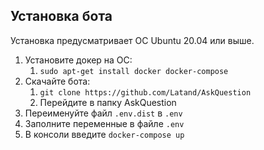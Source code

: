 ## Установка бота

Установка предусматривает ОС Ubuntu 20.04 или выше.

1. Установите докер на ОС:
   1. `sudo apt-get install docker docker-compose`
2. Скачайте бота:
   1. `git clone https://github.com/Latand/AskQuestion`
   2. Перейдите в папку AskQuestion
3. Переименуйте файл `.env.dist` в `.env`
4. Заполните переменные в файле `.env`
5. В консоли введите `docker-compose up`
